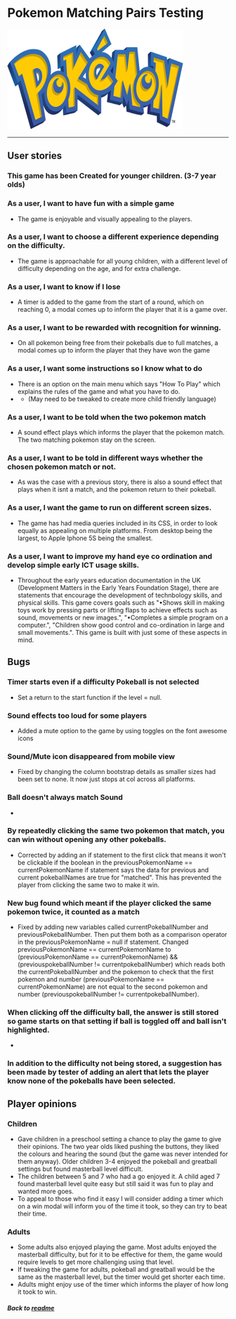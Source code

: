 # Pokemon Matching Pairs Testing

<img src="assets/images/poke-logo.png" width="400" height="230" />

---

## User stories

### This game has been Created for younger children. (3-7 year olds)

### As a user, I want to have fun with a simple game

- The game is enjoyable and visually appealing to the players. 

### As a user, I want to choose a different experience depending on the difficulty. 

-  The game is approachable for all young children, with a different level of difficulty depending on the age, and for extra challenge.

### As a user, I want to know if I lose

- A timer is added to the game from the start of a round, which on reaching 0, a modal comes up to inform the player that it is a game over.

### As a user, I want to be rewarded with recognition for winning. 

- On all pokemon being free from their pokeballs due to full matches, a modal comes up to inform the player that they have won the game

### As a user, I want some instructions so I know what to do

- There is an option on the main menu which says "How To Play" which explains the rules of the game and what you have to do. 
- - (May need to be tweaked to create more child friendly language)  

### As a user, I want to be told when the two pokemon match

- A sound effect plays which informs the player that the pokemon match. The two matching pokemon stay on the screen.

### As a user, I want to be told in different ways whether the chosen pokemon match or not.
- As was the case with a previous story, there is also a sound effect that plays when it isnt a match, and the pokemon return to their pokeball.

### As a user, I want the game to run on different screen sizes.

- The game has had media queries included in its CSS, in order to look equally as appealing on multiple platforms. From desktop being the largest, to Apple Iphone 5S being the smallest.

### As a user, I want to improve my hand eye co ordination and develop simple early ICT usage skills. 
- Throughout the early years education documentation in the UK (Development Matters in the Early Years Foundation Stage), there are statements that encourage the development of technbology skills, and physical skills. This game covers goals such as "•Shows skill in making toys work by pressing parts or lifting
flaps to achieve effects such as sound, movements or new images.", "•Completes a simple program on a computer.", "Children show good control and co-ordination in large and small movements.". This game is built with just some of these aspects in mind.

## Bugs

### Timer starts even if a difficulty Pokeball is not selected

- Set a return to the start function if the level = null. 

### Sound effects too loud for some players

- Added a mute option to the game by using toggles on the font awesome icons

### Sound/Mute icon disappeared from mobile view

- Fixed by changing the column bootstrap details as smaller sizes had been set to none. It now just stops at col across all platforms. 

### Ball doesn't always match Sound

- 

### By repeatedly clicking the same two pokemon that match, you can win without opening any other pokeballs. 

- Corrected by adding an if statement to the first click that means it won't be clickable if the boolean in the previousPokemonName == currentPokemonName
if statement says the data for previous and current pokeballNames are true for "matched". This has prevented the player from clicking the same two to make it win.

### New bug found which meant if the player clicked the same pokemon twice, it counted as a match

- Fixed by adding new variables called currentPokeballNumber and previousPokeballNumber. Then put them both as a comparison operator in the previousPokemonName = null if statement. 
Changed previousPokemonName == currentPokemonName to (previousPokemonName == currentPokemonName) && (previouspokeballNumber != currentpokeballNumber) which reads both the currentPokeballNumber
and the pokemon to check that the first pokemon and number (previousPokemonName == currentPokemonName) are not equal to the second pokemon and number (previouspokeballNumber != currentpokeballNumber).

### When clicking off the difficulty ball, the answer is still stored so game starts on that setting if ball is toggled off and ball isn't highlighted. 

- 

### In addition to the difficulty not being stored, a suggestion has been made by tester of adding an alert that lets the player know none of the pokeballs have been selected.

## Player opinions

### Children
- Gave children in a preschool setting a chance to play the game to give their opinions. The two year olds liked pushing the buttons, they liked the colours and hearing the sound (but the game was never intended for them anyway). Older children 3-4 enjoyed the pokeball and greatball settings but found masterball level difficult. 
- The children between 5 and 7 who had a go enjoyed it. A child aged 7 found masterball level quite easy but still said it was fun to play and wanted more goes. 
- To appeal to those who find it easy I will consider adding a timer which on a win modal will inform you of the time it took, so they can try to beat their time. 

### Adults
- Some adults also enjoyed playing the game. Most adults enjoyed the masterball difficulty, but for it to be effective for them, the game would require levels to get more challenging using that level. 
- If tweaking the game for adults, pokeball and greatball would be the same as the masterball level, but the timer would get shorter each time.
- Adults might enjoy use of the timer which informs the player of how long it took to win. 

##### Back to [readme](README.md)